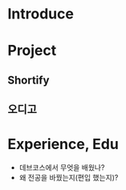 # Introduce

# Project

## Shortify



## 오디고  

# Experience, Edu

- 데브코스에서 무엇을 배웠나?
- 왜 전공을 바꿨는지(편입 했는지)?
